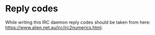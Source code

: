 # Reply codes

While writing this IRC daemon reply codes should be taken from here:
https://www.alien.net.au/irc/irc2numerics.html.
